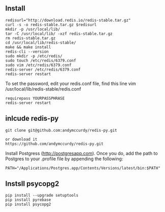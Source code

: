 ## Install

```
redisurl="http://download.redis.io/redis-stable.tar.gz"
curl -s -o redis-stable.tar.gz $redisurl
mkdir -p /usr/local/lib/
tar -C /usr/local/lib/ -xzf redis-stable.tar.gz
rm redis-stable.tar.gz
cd /usr/local/lib/redis-stable/
make && make install
redis-cli --version
sudo mkdir -p /etc/redis/
sudo touch /etc/redis/6379.conf
sudo vim /etc/redis/6379.conf
redis-server /etc/redis/6379.conf
redis-server restart

```

To set the password, edit your redis.conf file, find this line
vim /usr/local/lib/redis-stable/redis.conf

```
requirepass YOURPASSPHRASE
redis-server restart
```

## inlcude redis-py

```
git clone git@github.com:andymccurdy/redis-py.git

or download it
https://github.com/andymccurdy/redis-py.git
```

Install Postgress (http://postgresapp.com). Once you do, add the path to Postgres to your .profile file by appending the following:

```
PATH="/Applications/Postgres.app/Contents/Versions/latest/bin:$PATH"
```

## Instsll psycopg2

```
pip install --upgrade setuptools
pip install pyrebase
pip install psycopg2
```
